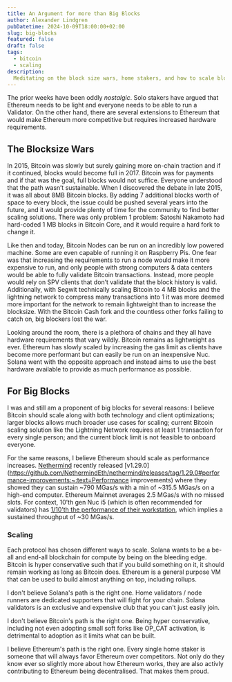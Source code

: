 ```yaml
---
title: An Argument for more than Big Blocks
author: Alexander Lindgren
pubDatetime: 2024-10-09T18:00:00+02:00
slug: big-blocks
featured: false
draft: false
tags:
  - bitcoin
  - scaling
description:
  Meditating on the block size wars, home stakers, and how to scale block chains. 
---
```


The prior weeks have been oddly *nostalgic*. Solo stakers have argued that Ethereum needs to be light and everyone needs to be able to run a Validator. On the other hand, there are several extensions to Ethereum that would make Ethereum more competitive but requires increased hardware requirements.

## The Blocksize Wars

In 2015, Bitcoin was slowly but surely gaining more on-chain traction and if it continued, blocks would become full in 2017. Bitcoin was for payments and if that was the goal, full blocks would not suffice. Everyone understood that the path wasn’t sustainable. When I discovered the debate in late 2015, it was all about 8MB Bitcoin blocks. By adding 7 additional blocks worth of space to every block, the issue could be pushed several years into the future, and it would provide plenty of time for the community to find better scaling solutions. There was only problem 1 problem: Satoshi Nakamoto had hard-coded 1 MB blocks in Bitcoin Core, and it would require a hard fork to change it.

Like then and today, Bitcoin Nodes can be run on an incredibly low powered machine. Some are even capable of running it on Raspberry Pis. One fear was that increasing the requirements to run a node would make it more expensive to run, and only people with strong computers & data centers would be able to fully validate Bitcoin transactions. Instead, more people would rely on SPV clients that don’t validate that the block history is valid. Additionally, with Segwit technically scaling Bitcoin to 4 MB blocks and the lightning network to compress many transactions into 1 it was more deemed more important for the network to remain lightweight than to increase the blocksize. With the Bitcoin Cash fork and the countless other forks failing to catch on, big blockers lost the war.

Looking around the room, there is a plethora of chains and they all have hardware requirements that vary wildly. Bitcoin remains as lightweight as ever. Ethereum has slowly scaled by increasing the gas limit as clients have become more performant but can easily be run on an inexpensive Nuc. Solana went with the opposite approach and instead aims to use the best hardware available to provide as much performance as possible.

## For Big Blocks

I was and still am a proponent of big blocks for several reasons: I believe Bitcoin should scale along with both technology and client optimizations; larger blocks allows much broader use cases for scaling; current Bitcoin scaling solution like the Lightning Network requires at least 1 transaction for every single person; and the current block limit is not feasible to onboard everyone.

For the same reasons, I believe Ethereum should scale as performance increases. [Nethermind](https://github.com/NethermindEth/nethermind) recently released [v1.29.0](https://github.com/NethermindEth/nethermind/releases/tag/1.29.0#performance-improvements:~:text=Performance improvements) where they showed they can sustain ~790 MGas/s with a min of ~315.5 MGas/s on a high-end computer. Ethereum Mainnet averages 2.5 MGas/s with no missed slots. For context, 10’th gen Nuc i5 (which is often recommended for validators) has [1/10’th the performance of their workstation](https://www.cpubenchmark.net/compare/5031vs4759vs3542/AMD-Ryzen-9-7950X-vs-Intel-i5-1240P-vs-Intel-i5-10210U), which implies a sustained throughput of ~30 MGas/s.

### Scaling

Each protocol has chosen different ways to scale. Solana wants to be a be-all and end-all blockchain for compute by being on the bleeding edge. Bitcoin is hyper conservative such that if you build something on it, it should remain working as long as Bitcoin does. Ethereum is a general purpose VM that can be used to build almost anything on top, including rollups.

I don't believe Solana's path is the right one. Home validators / node runners are dedicated supporters that will fight for your chain. Solana validators is an exclusive and expensive club that you can't just easily join.

I don't believe Bitcoin's path is the right one. Being hyper conservative, including not even adopting small soft forks like OP_CAT activation, is detrimental to adoption as it limits what can be built.

I believe Ethereum's path is the right one. Every single home staker is someone that will always favor Ethereum over competitors. Not only do they know ever so slightly more about how Ethereum works, they are also activly contributing to Ethereum being decentralised. That makes them proud.